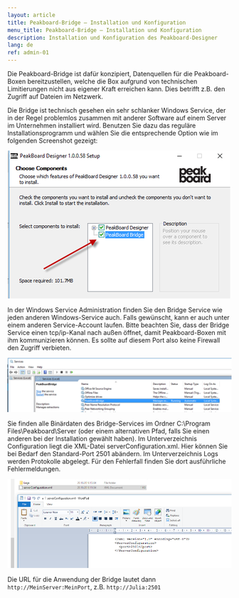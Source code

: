 ```yaml
---
layout: article
title: Peakboard-Bridge – Installation und Konfiguration
menu_title: Peakboard-Bridge – Installation und Konfiguration
description: Installation und Konfiguration des Peakboard-Designer
lang: de
ref: admin-01
---
```


Die Peakboard-Bridge ist dafür konzipiert, Datenquellen für die Peakboard-Boxen bereitzustellen, welche die Box aufgrund von technischen Limitierungen nicht aus eigener Kraft erreichen kann. Dies betrifft z.B. den Zugriff auf Dateien im Netzwerk.

Die Bridge ist technisch gesehen ein sehr schlanker Windows Service, der in der Regel problemlos zusammen mit anderer Software auf einem Server im Unternehmen installiert wird. Benutzen Sie dazu das reguläre Installationsprogramm und wählen Sie die entsprechende Option wie im folgenden Screenshot gezeigt:

![image_1](/assets/images/admin/install/MiscBridge01.png)

In der Windows Service Administration finden Sie den Bridge Service wie jeden anderen Windows-Service auch. Falls gewünscht, kann er auch unter einem anderen Service-Account laufen. Bitte beachten Sie, dass der Bridge Service einen tcp/ip-Kanal nach außen öffnet, damit Peakboard-Boxen mit ihm kommunizieren können. Es sollte auf diesem Port also keine Firewall den Zugriff verbieten.

![image_1](/assets/images/admin/install/MiscBridge02.png)

Sie finden alle Binärdaten des Bridge-Services im Ordner C:\Program Files\Peakboard\Server (oder einem alternativen Pfad, falls Sie einen anderen bei der Installation gewählt haben). Im Unterverzeichnis Configuration liegt die XML-Datei serverConfiguration.xml. Hier können Sie bei Bedarf den Standard-Port 2501 abändern. Im Unterverzeichnis Logs werden Protokolle abgelegt. Für den Fehlerfall finden Sie dort ausführliche Fehlermeldungen.

![image_1](/assets/images/admin/install/MiscBridge03.png)

Die URL für die Anwendung der Bridge lautet dann `http://MeinServer:MeinPort`, z.B. `http://Julia:2501`
